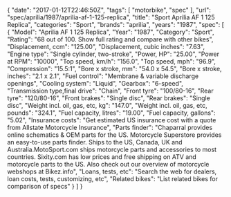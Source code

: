 {
    "date": "2017-01-12T22:46:50Z",
    "tags": [
        "motorbike",
        "spec"
    ],
    "url": "spec\/aprilia\/1987\/aprilia-af-1-125-replica",
    "title": "Sport Aprilia AF 1 125 Replica",
    "categories": "Sport",
    "brands": "aprilia",
    "years": "1987",
    "spec": [
        {
            "Model": "Aprilia AF 1 125 Replica",
            "Year": "1987",
            "Category": "Sport",
            "Rating": "68 out of 100. Show full rating and compare with other bikes",
            "Displacement, ccm": "125.00",
            "Displacement, cubic inches": "7.63",
            "Engine type": "Single cylinder, two-stroke",
            "Power, HP": "25.00",
            "Power at RPM": "10000",
            "Top speed, km\/h": "156.0",
            "Top speed, mph": "96.9",
            "Compression": "15.5:1",
            "Bore x stroke, mm": "54.0 x 54.5",
            "Bore x stroke, inches": "2.1 x 2.1",
            "Fuel control": "Membrane & variable discharge openings",
            "Cooling system": "Liquid",
            "Gearbox": "6-speed",
            "Transmission type,final drive": "Chain",
            "Front tyre": "100\/80-16",
            "Rear tyre": "120\/80-16",
            "Front brakes": "Single disc",
            "Rear brakes": "Single disc",
            "Weight incl. oil, gas, etc, kg": "147.0",
            "Weight incl. oil, gas, etc, pounds": "324.1",
            "Fuel capacity, litres": "19.00",
            "Fuel capacity, gallons": "5.02",
            "Insurance costs": "Get estimated US insurance cost with a quote from Allstate Motorcycle Insurance",
            "Parts finder": "Chaparral provides online schematics & OEM parts for the US.   Motorcycle Superstore provides an easy-to-use parts finder. Ships to the US, Canada, UK and Australia.MotoSport.com ships motorcycle parts and accessories to most countries.    Sixity.com has low prices and free shipping on ATV and motorcycle parts to the US. Also check out our overview of motorcycle webshops at Bikez.info",
            "Loans, tests, etc": "Search the web for dealers, loan costs, tests, customizing, etc",
            "Related bikes": "List related bikes for comparison of specs"
        }
    ]
}